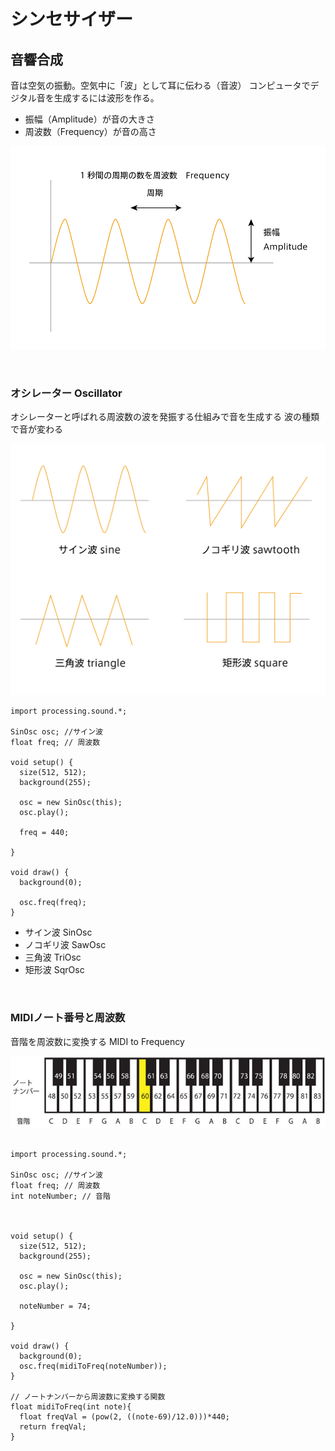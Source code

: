 # シンセサイザー


## 音響合成

音は空気の振動。空気中に「波」として耳に伝わる（音波）
コンピュータでデジタル音を生成するには波形を作る。

* 振幅（Amplitude）が音の大きさ
* 周波数（Frequency）が音の高さ
 
 ![](img/synth_freq_amp.png)



&nbsp;

 
### オシレーター Oscillator

オシレーターと呼ばれる周波数の波を発振する仕組みで音を生成する
波の種類で音が変わる

 
 
![](img/synth_osc.png)


```
import processing.sound.*;

SinOsc osc; //サイン波
float freq; // 周波数

void setup() {
  size(512, 512);
  background(255);
  
  osc = new SinOsc(this);
  osc.play();
  
  freq = 440;

}

void draw() {
  background(0);
   
  osc.freq(freq);
}

```

* サイン波 SinOsc
* ノコギリ波 SawOsc
* 三角波 TriOsc
* 矩形波 SqrOsc


&nbsp;


### MIDIノート番号と周波数

音階を周波数に変換する MIDI to Frequency

![](img/synth_notenumber.png)


```

import processing.sound.*;

SinOsc osc; //サイン波
float freq; // 周波数
int noteNumber; // 音階



void setup() {
  size(512, 512);
  background(255);
  
  osc = new SinOsc(this);
  osc.play();
  
  noteNumber = 74;

}

void draw() {
  background(0);
  osc.freq(midiToFreq(noteNumber));
}

// ノートナンバーから周波数に変換する関数
float midiToFreq(int note){
  float freqVal = (pow(2, ((note-69)/12.0)))*440;
  return freqVal;
}

```